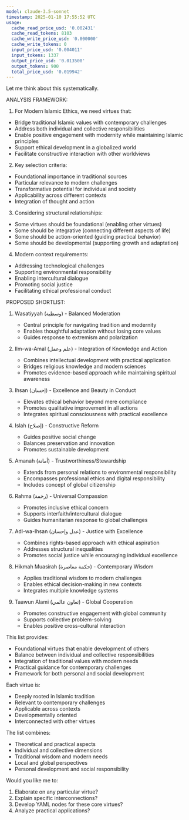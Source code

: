 ```yaml
---
model: claude-3.5-sonnet
timestamp: 2025-01-10 17:55:52 UTC
usage:
  cache_read_price_usd: '0.002431'
  cache_read_tokens: 8103
  cache_write_price_usd: '0.000000'
  cache_write_tokens: 0
  input_price_usd: '0.004011'
  input_tokens: 1337
  output_price_usd: '0.013500'
  output_tokens: 900
  total_price_usd: '0.019942'
---
```


Let me think about this systematically.

ANALYSIS FRAMEWORK:

1. For Modern Islamic Ethics, we need virtues that:
- Bridge traditional Islamic values with contemporary challenges
- Address both individual and collective responsibilities
- Enable positive engagement with modernity while maintaining Islamic principles
- Support ethical development in a globalized world
- Facilitate constructive interaction with other worldviews

2. Key selection criteria:
- Foundational importance in traditional sources
- Particular relevance to modern challenges
- Transformative potential for individual and society
- Applicability across different contexts
- Integration of thought and action

3. Considering structural relationships:
- Some virtues should be foundational (enabling other virtues)
- Some should be integrative (connecting different aspects of life)
- Some should be action-oriented (guiding practical behavior)
- Some should be developmental (supporting growth and adaptation)

4. Modern context requirements:
- Addressing technological challenges
- Supporting environmental responsibility
- Enabling intercultural dialogue
- Promoting social justice
- Facilitating ethical professional conduct

PROPOSED SHORTLIST:

1. Wasatiyyah (وسطية) - Balanced Moderation
   - Central principle for navigating tradition and modernity
   - Enables thoughtful adaptation without losing core values
   - Guides response to extremism and polarization

2. Ilm-wa-Amal (علم وعمل) - Integration of Knowledge and Action
   - Combines intellectual development with practical application
   - Bridges religious knowledge and modern sciences
   - Promotes evidence-based approach while maintaining spiritual awareness

3. Ihsan (إحسان) - Excellence and Beauty in Conduct
   - Elevates ethical behavior beyond mere compliance
   - Promotes qualitative improvement in all actions
   - Integrates spiritual consciousness with practical excellence

4. Islah (إصلاح) - Constructive Reform
   - Guides positive social change
   - Balances preservation and innovation
   - Promotes sustainable development

5. Amanah (أمانة) - Trustworthiness/Stewardship
   - Extends from personal relations to environmental responsibility
   - Encompasses professional ethics and digital responsibility
   - Includes concept of global citizenship

6. Rahma (رحمة) - Universal Compassion
   - Promotes inclusive ethical concern
   - Supports interfaith/intercultural dialogue
   - Guides humanitarian response to global challenges

7. Adl-wa-Ihsan (عدل وإحسان) - Justice with Excellence
   - Combines rights-based approach with ethical aspiration
   - Addresses structural inequalities
   - Promotes social justice while encouraging individual excellence

8. Hikmah Muasirah (حكمة معاصرة) - Contemporary Wisdom
   - Applies traditional wisdom to modern challenges
   - Enables ethical decision-making in new contexts
   - Integrates multiple knowledge systems

9. Taawun Alami (تعاون عالمي) - Global Cooperation
   - Promotes constructive engagement with global community
   - Supports collective problem-solving
   - Enables positive cross-cultural interaction

This list provides:
- Foundational virtues that enable development of others
- Balance between individual and collective responsibilities
- Integration of traditional values with modern needs
- Practical guidance for contemporary challenges
- Framework for both personal and social development

Each virtue is:
- Deeply rooted in Islamic tradition
- Relevant to contemporary challenges
- Applicable across contexts
- Developmentally oriented
- Interconnected with other virtues

The list combines:
- Theoretical and practical aspects
- Individual and collective dimensions
- Traditional wisdom and modern needs
- Local and global perspectives
- Personal development and social responsibility

Would you like me to:
1. Elaborate on any particular virtue?
2. Explain specific interconnections?
3. Develop YAML nodes for these core virtues?
4. Analyze practical applications?
